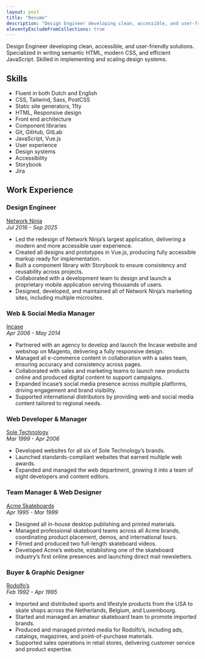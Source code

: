 ```yaml
---
layout: post
title: "Resume"
description: "Design Engineer developing clean, accessible, and user-friendly solutions. Specialized in writing semantic HTML, modern CSS, and efficient JavaScript. Skilled in implementing and scaling design systems."
eleventyExcludeFromCollections: true
---
```

Design Engineer developing clean, accessible, and user-friendly solutions. Specialized in writing semantic HTML, modern CSS, and efficient JavaScript. Skilled in implementing and scaling design systems.

## Skills
- Fluent in both Dutch and English  
- CSS, Tailwind, Sass, PostCSS
- Static site generators, 11ty
- HTML, Responsive design
- Front end architecture
- Component libraries
- Git, GitHub, GitLab
- JavaScript, Vue.js
- User experience
- Design systems
- Accessibility
- Storybook
- Jira

## Work Experience

### Design Engineer
[Network Ninja](https://networkninja.com)  
_Jul 2016 - Sep 2025_
- Led the redesign of Network Ninja’s largest application, delivering a modern and more accessible user experience.
- Created all designs and prototypes in Vue.js, producing fully accessible markup ready for implementation.
- Built a component library with Storybook to ensure consistency and reusability across projects.
- Collaborated with a development team to design and launch a proprietary mobile application serving thousands of users.
- Designed, developed, and maintained all of Network Ninja’s marketing sites, including multiple microsites.

### Web & Social Media Manager
[Incase](https://incase.com)  
_Apr 2006 - May 2014_
- Partnered with an agency to develop and launch the Incase website and webshop on Magento, delivering a fully responsive design.
- Managed all e-commerce content in collaboration with a sales team, ensuring accuracy and consistency across pages.
- Collaborated with sales and marketing teams to launch new products online and produced digital content to support campaigns.
- Expanded Incase’s social media presence across multiple platforms, driving engagement and brand visibility.
- Supported international distributors by providing web and social media content tailored to regional needs.

### Web Developer & Manager
[Sole Technology](https://soletechnology.com)  
_Mar 1999 - Apr 2006_
- Developed websites for all six of Sole Technology’s brands.
- Launched standards-compliant websites that earned multiple web awards.
- Expanded and managed the web department, growing it into a team of eight developers and content editors.

### Team Manager & Web Designer
[Acme Skateboards](https://www.instagram.com/acmeskateboards/)  
_Apr 1995 - Mar 1999_
- Designed all in-house desktop publishing and printed materials.
- Managed professional skateboard teams across all Acme brands, coordinating product placement, demos, and international tours.
- Filmed and produced two full-length skateboard videos.
- Developed Acme’s website, establishing one of the skateboard industry’s first online presences and launching direct mail newsletters.

### Buyer & Graphic Designer
[Rodolfo’s](https://www.rodolfos.nl)  
_Feb 1992 - Apr 1995_
- Imported and distributed sports and lifestyle products from the USA to skate shops across the Netherlands, Belgium, and Luxembourg.
- Started and managed an amateur skateboard team to promote imported brands.
- Produced and managed printed media for Rodolfo’s, including ads, catalogs, magazines, and point-of-purchase materials.
- Supported sales operations in retail stores, delivering customer service and product expertise.